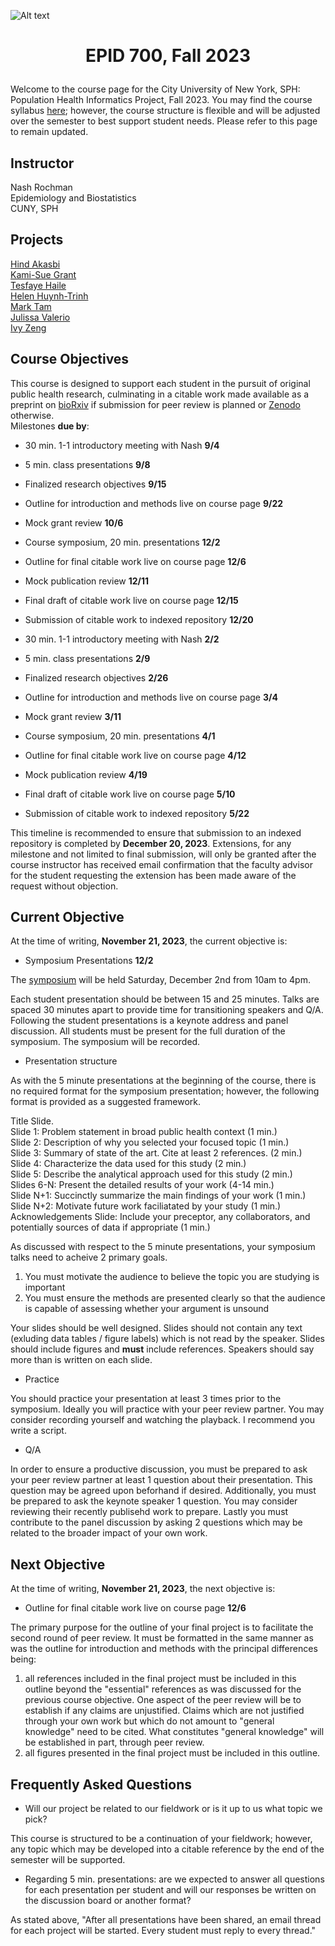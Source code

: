 ![Alt text](https://github.com/evoheal/EPID-700-Fall-2023/blob/main/CUNYbannerImage.png)
# <p align="center">EPID 700, Fall 2023</p>

Welcome to the course page for the City University of New York, SPH: Population Health Informatics Project, Fall 2023. You may find the course syllabus [here](https://github.com/evoheal/EPID-700-Fall-2023/blob/main/EPID%20700%20Syllabus%20Fall%202023.pdf); however, the course structure is flexible and will be adjusted over the semester to best support student needs. Please refer to this page to remain updated.

## Instructor
Nash Rochman<br/>
Epidemiology and Biostatistics<br/>
CUNY, SPH

## Projects

[Hind Akasbi](https://github.com/evoheal/EPID-700-Fall-2023/tree/main/Hind%20Akasbi)<br/>
[Kami-Sue Grant](https://github.com/evoheal/EPID-700-Fall-2023/tree/main/Kami-Sue%20Grant)<br/>
[Tesfaye Haile](https://github.com/evoheal/EPID-700-Fall-2023/tree/main/Tesfaye%20Haile)<br/>
[Helen Huynh-Trinh](https://github.com/evoheal/EPID-700-Fall-2023/tree/main/Helen%20Huynh-Trinh)<br/>
[Mark Tam](https://github.com/evoheal/EPID-700-Fall-2023/tree/main/Mark%20Tam)<br/>
[Julissa Valerio](https://github.com/evoheal/EPID-700-Fall-2023/tree/main/Julissa%20Valerio)<br/>
[Ivy Zeng](https://github.com/evoheal/EPID-700-Fall-2023/blob/main/Ivy%20Zeng)<br/>

## Course Objectives

This course is designed to support each student in the pursuit of original public health research, culminating in a citable work made available as a preprint on [bioRxiv](https://www.biorxiv.org/) if submission for peer review is planned or [Zenodo](https://zenodo.org/) otherwise.<br/>
Milestones **due by**:

* 30 min. 1-1 introductory meeting with Nash **9/4**
* 5 min. class presentations **9/8**
* Finalized research objectives **9/15**
* Outline for introduction and methods live on course page **9/22**
* Mock grant review **10/6**
* Course symposium, 20 min. presentations **12/2**
* Outline for final citable work live on course page **12/6**
* Mock publication review **12/11**
* Final draft of citable work live on course page **12/15**
* Submission of citable work to indexed repository **12/20**

* 30 min. 1-1 introductory meeting with Nash **2/2**
* 5 min. class presentations **2/9**
* Finalized research objectives **2/26**
* Outline for introduction and methods live on course page **3/4**
* Mock grant review **3/11**
* Course symposium, 20 min. presentations **4/1**
* Outline for final citable work live on course page **4/12**
* Mock publication review **4/19**
* Final draft of citable work live on course page **5/10**
* Submission of citable work to indexed repository **5/22**

This timeline is recommended to ensure that submission to an indexed repository is completed by **December 20, 2023**. Extensions, for any milestone and not limited to final submission, will only be granted after the course instructor has received email confirmation that the faculty advisor for the student requesting the extension has been made aware of the request without objection.

## Current Objective
At the time of writing, **November 21, 2023**, the current objective is:
* Symposium Presentations **12/2**

The [symposium](https://github.com/evoheal/EPID-700-Fall-2023/blob/main/cunySPH_PHIsymposium.pdf) will be held Saturday, December 2nd from 10am to 4pm.<br/>

Each student presentation should be between 15 and 25 minutes. Talks are spaced 30 minutes apart to provide time for transitioning speakers and Q/A. Following the student presentations is a keynote address and panel discussion. All students must be present for the full duration of the symposium. The symposium will be recorded.<br/>

* Presentation structure
  
As with the 5 minute presentations at the beginning of the course, there is no required format for the symposium presentation; however, the following format is provided as a suggested framework.

Title Slide.<br/>
Slide 1: Problem statement in broad public health context (1 min.)<br/>
Slide 2: Description of why you selected your focused topic (1 min.)<br/>
Slide 3: Summary of state of the art. Cite at least 2 references. (2 min.)<br/>
Slide 4: Characterize the data used for this study (2 min.)<br/>
Slide 5: Describe the analytical approach used for this study (2 min.)<br/>
Slides 6-N: Present the detailed results of your work (4-14 min.)<br/>
Slide N+1: Succinctly summarize the main findings of your work (1 min.)<br/>
Slide N+2: Motivate future work faciliatated by your study (1 min.)<br/>
Acknowledgements Slide: Include your preceptor, any collaborators, and potentially sources of data if appropriate (1 min.)<br/>

As discussed with respect to the 5 minute presentations, your symposium talks need to acheive 2 primary goals.<br/>

1) You must motivate the audience to believe the topic you are studying is important
2) You must ensure the methods are presented clearly so that the audience is capable of assessing whether your argument is unsound

Your slides should be well designed. Slides should not contain any text (exluding data tables / figure labels) which is not read by the speaker. Slides should include figures and **must** include references. Speakers should say more than is written on each slide.<br/>

* Practice

You should practice your presentation at least 3 times prior to the symposium. Ideally you will practice with your peer review partner. You may consider recording yourself and watching the playback. I recommend you write a script.

* Q/A

In order to ensure a productive discussion, you must be prepared to ask your peer review partner at least 1 question about their presentation. This question may be agreed upon beforhand if desired. Additionally, you must be prepared to ask the keynote speaker 1 question. You may consider reviewing their recently publisehd work to prepare. Lastly you must contribute to the panel discussion by asking 2 questions which may be related to the broader impact of your own work.

## Next Objective
At the time of writing, **November 21, 2023**, the next objective is:
* Outline for final citable work live on course page **12/6**

The primary purpose for the outline of your final project is to facilitate the second round of peer review. It must be formatted in the same manner as was the outline for introduction and methods with the principal differences being:

1) all references included in the final project must be included in this outline beyond the "essential" references as was discussed for the previous course objective. One aspect of the peer review will be to establish if any claims are unjustified. Claims which are not justified through your own work but which do not amount to "general knowledge" need to be cited. What constitutes "general knowledge" will be established in part, through peer review.
2) all figures presented in the final project must be included in this outline.

## Frequently Asked Questions
* Will our project be related to our fieldwork or is it up to us what topic we pick?

This course is structured to be a continuation of your fieldwork; however, any topic which may be developed into a citable reference by the end of the semester will be supported.

* Regarding 5 min. presentations: are we expected to answer all questions for each presentation per student and will our responses be written on the discussion board or another format?

As stated above, "After all presentations have been shared, an email thread for each project will be started. Every student must reply to every thread."
